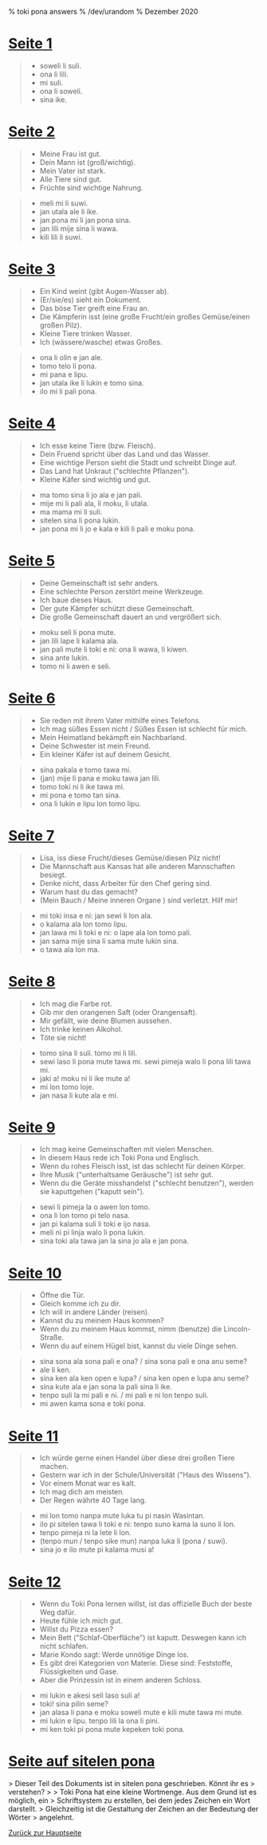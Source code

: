 % toki pona answers
% /dev/urandom
% Dezember 2020

<h1><a name="p1" id="p1" href="de_1.html">Seite 1</a></h1>

> * soweli li suli.
> * ona li lili.
> * mi suli.
> * ona li soweli.
> * sina ike.

<h1><a name="p2" id="p2" href="de_2.html">Seite 2</a></h1>

> * Meine Frau ist gut.
> * Dein Mann ist (groß/wichtig).
> * Mein Vater ist stark.
> * Alle Tiere sind gut.
> * Früchte sind wichtige Nahrung.
<!---->
> * meli mi li suwi.
> * jan utala ale li ike.
> * jan pona mi li jan pona sina.
> * jan lili mije sina li wawa.
> * kili lili li suwi.

<h1><a name="p3" id="p3" href="de_3.html">Seite 3</a></h1>

> * Ein Kind weint (gibt Augen-Wasser ab).
> * (Er/sie/es) sieht ein Dokument.
> * Das böse Tier greift eine Frau an.
> * Die Kämpferin isst (eine große Frucht/ein großes Gemüse/einen großen Pilz).
> * Kleine Tiere trinken Wasser.
> * Ich (wässere/wasche) etwas Großes.
<!---->
> * ona li olin e jan ale.
> * tomo telo li pona.
> * mi pana e lipu.
> * jan utala ike li lukin e tomo sina.
> * ilo mi li pali pona.

<h1><a name="p4" id="p4" href="de_4.html">Seite 4</a></h1>

> * Ich esse keine Tiere (bzw. Fleisch).
> * Dein Fruend spricht über das Land und das Wasser.
> * Eine wichtige Person sieht die Stadt und schreibt Dinge auf.
> * Das Land hat Unkraut ("schlechte Pflanzen").
> * Kleine Käfer sind wichtig und gut.
<!---->
> * ma tomo sina li jo ala e jan pali.
> * mije mi li pali ala, li moku, li utala. 
> * ma mama mi li suli.
> * sitelen sina li pona lukin.
> * jan pona mi li jo e kala e kili li pali e moku pona.

<h1><a name="p5" id="p5" href="de_5.html">Seite 5</a></h1>

> * Deine Gemeinschaft ist sehr anders.
> * Eine schlechte Person zerstört meine Werkzeuge.
> * Ich baue dieses Haus.
> * Der gute Kämpfer schützt diese Gemeinschaft.
> * Die große Gemeinschaft dauert an und vergrößert sich.
<!---->
> * moku seli li pona mute.
> * jan lili lape li kalama ala.
> * jan pali mute li toki e ni: ona li wawa, li kiwen.
> * sina ante lukin.
> * tomo ni li awen e seli.

<h1><a name="p6" id="p6" href="de_6.html">Seite 6</a></h1>

> * Sie reden mit ihrem Vater mithilfe eines Telefons.
> * Ich mag süßes Essen nicht / Süßes Essen ist schlecht für mich.
> * Mein Heimatland bekämpft ein Nachbarland.
> * Deine Schwester ist mein Freund.
> * Ein kleiner Käfer ist auf deinem Gesicht.
<!---->
> * sina pakala e tomo tawa mi.
> * (jan) mije li pana e moku tawa jan lili.
> * tomo toki ni li ike tawa mi.
> * mi pona e tomo tan sina.
> * ona li lukin e lipu lon tomo lipu.

<h1><a name="p7" id="p7" href="de_7.html">Seite 7</a></h1>

> * Lisa, iss diese Frucht/dieses Gemüse/diesen Pilz nicht!
> * Die Mannschaft aus Kansas hat alle anderen Mannschaften besiegt.
> * Denke nicht, dass Arbeiter für den Chef gering sind.
> * Warum hast du das gemacht?
> * (Mein Bauch / Meine inneren Organe ) sind verletzt. Hilf mir!
<!---->
> * mi toki insa e ni: jan sewi li lon ala.
> * o kalama ala lon tomo lipu.
> * jan lawa mi li toki e ni: o lape ala lon tomo pali.
> * jan sama mije sina li sama mute lukin sina.
> * o tawa ala lon ma.

<h1><a name="p8" id="p8" href="de_8.html">Seite 8</a></h1>

> * Ich mag die Farbe rot.
> * Gib mir den orangenen Saft (oder Orangensaft).
> * Mir gefällt, wie deine Blumen aussehen.
> * Ich trinke keinen Alkohol.
> * Töte sie nicht!
<!---->
> * tomo sina li suli. tomo mi li lili.
> * sewi laso li pona mute tawa mi. sewi pimeja walo li pona lili tawa mi.
> * jaki a! moku ni li ike mute a!
> * mi lon tomo loje.
> * jan nasa li kute ala e mi.

<h1><a name="p9" id="p9" href="de_9.html">Seite 9</a></h1>

> * Ich mag keine Gemeinschaften mit vielen Menschen.
> * In diesem Haus rede ich Toki Pona und Englisch.
> * Wenn du rohes Fleisch isst, ist das schlecht für deinen Körper.
> * Ihre Musik ("unterhaltsame Geräusche") ist sehr gut.
> * Wenn du die Geräte misshandelst ("schlecht benutzen"), werden sie kaputtgehen ("kaputt sein").
<!---->
> * sewi li pimeja la o awen lon tomo.
> * ona li lon tomo pi telo nasa.
> * jan pi kalama suli li toki e ijo nasa.
> * meli ni pi linja walo li pona lukin.
> * sina toki ala tawa jan la sina jo ala e jan pona.

<h1><a name="p10" id="p10" href="de_10.html">Seite 10</a></h1>

> * Öffne die Tür.
> * Gleich komme ich zu dir.
> * Ich will in andere Länder (reisen).
> * Kannst du zu meinem Haus kommen?
> * Wenn du zu meinem Haus kommst, nimm (benutze) die Lincoln-Straße.
> * Wenn du auf einem Hügel bist, kannst du viele Dinge sehen.
<!---->
> * sina sona ala sona pali e ona? / sina sona pali e ona anu seme?
> * ale li ken.
> * sina ken ala ken open e lupa? / sina ken open e lupa anu seme?
> * sina kute ala e jan sona la pali sina li ike.
> * tenpo suli la mi pali e ni. / mi pali e ni lon tenpo suli.
> * mi awen kama sona e toki pona.

<h1><a name="p11" id="p11" href="de_11.html">Seite 11</a></h1>

> * Ich würde gerne einen Handel über diese drei großen Tiere machen.
> * Gestern war ich in der Schule/Universität ("Haus des Wissens").
> * Vor einem Monat war es kalt.
> * Ich mag dich am meisten.
> * Der Regen währte 40 Tage lang.
<!---->
> * mi lon tomo nanpa mute luka tu pi nasin Wasintan.
> * ilo pi sitelen tawa li toki e ni: tenpo suno kama la suno li lon.
> * tenpo pimeja ni la lete li lon.
> * (tenpo mun / tenpo sike mun) nanpa luka li (pona / suwi).
> * sina jo e ilo mute pi kalama musi a!

<h1><a name="p12" id="p12" href="de_12.html">Seite 12</a></h1>

> * Wenn du Toki Pona lernen willst, ist das offizielle Buch der beste Weg dafür.
> * Heute fühle ich mich gut.
> * Willst du Pizza essen?
> * Mein Bett ("Schlaf-Oberfläche") ist kaputt. Deswegen kann ich nicht schlafen.
> * Marie Kondo sagt: Werde unnötige Dinge los.
> * Es gibt drei Kategorien von Materie. Diese sind: Feststoffe, Flüssigkeiten und Gase.
> * Aber die Prinzessin ist in einem anderen Schloss.
<!---->
> * mi lukin e akesi seli laso suli a!
> * toki! sina pilin seme?
> * jan alasa li pana e moku soweli mute e kili mute tawa mi mute.
> * mi lukin e lipu. tenpo lili la ona li pini.
> * mi ken toki pi pona mute kepeken toki pona.

<h1><a name="sp" id="sp" href="de_sitelen_pona.html">Seite auf sitelen pona</a></h1>
> Dieser Teil des Dokuments ist in sitelen pona geschrieben. Könnt ihr es 
> verstehen?
>
> Toki Pona hat eine kleine Wortmenge. Aus dem Grund ist es möglich, ein 
> Schriftsystem zu erstellen, bei dem jedes Zeichen ein Wort darstellt.
> Gleichzeitig ist die Gestaltung der Zeichen an der Bedeutung der Wörter 
> angelehnt.

[Zurück zur Hauptseite](de_index.html)
